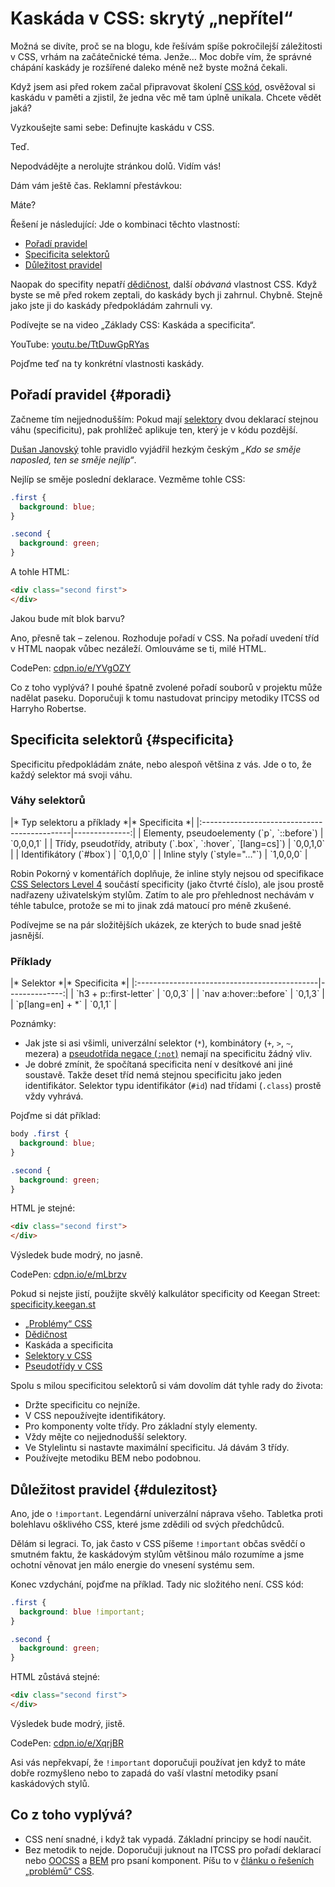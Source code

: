 # Kaskáda v CSS: skrytý „nepřítel“

Možná se divíte, proč se na blogu, kde řešívám spíše pokročilejší záležitosti v CSS, vrhám na začátečnické téma. Jenže… Moc dobře vím, že správné chápání kaskády je rozšířené daleko méně než byste možná čekali.

Když jsem asi před rokem začal připravovat školení [CSS kód](https://www.vzhurudolu.cz/kurzy/css-kod), osvěžoval si kaskádu v paměti a zjistil, že jedna věc mě tam úplně unikala. Chcete vědět jaká?

Vyzkoušejte sami sebe: Definujte kaskádu v CSS.

Teď.

Nepodvádějte a nerolujte stránkou dolů. Vidím vás!

Dám vám ještě čas. Reklamní přestávkou:

<!-- AdSnippet -->

Máte?

Řešení je následující: Jde o kombinaci těchto vlastností:

- [Pořadí pravidel](#poradi)
- [Specificita selektorů](#specificita)
- [Důležitost pravidel](#dulezitost)

Naopak do specifity nepatří [dědičnost](css-dedicnost.md), další *obávaná* vlastnost CSS. Když byste se mě před rokem zeptali, do kaskády bych ji zahrnul. Chybně. Stejně jako jste ji do kaskády předpokládám zahrnuli vy.

Podívejte se na video „Základy CSS: Kaskáda a specificita“.

YouTube: [youtu.be/TtDuwGpRYas](https://www.youtube.com/watch?v=TtDuwGpRYas)

Pojďme teď na ty konkrétní vlastnosti kaskády.

## Pořadí pravidel {#poradi}

Začneme tím nejjednodušším: Pokud mají [selektory](css-selektory.md) dvou deklarací stejnou váhu (specificitu), pak prohlížeč aplikuje ten, který je v kódu pozdější.

[Dušan Janovský](https://www.jakpsatweb.cz/css/css-kaskadovani.html) tohle pravidlo vyjádřil hezkým českým *„Kdo se směje naposled, ten se směje nejlíp“*.

Nejlíp se směje poslední deklarace. Vezměme tohle CSS:

```css
.first {
  background: blue;
}

.second {
  background: green;
}
```

A tohle HTML:

```html
<div class="second first">
</div>
```

Jakou bude mít blok barvu?

Ano, přesně tak – zelenou. Rozhoduje pořadí v CSS. Na pořadí uvedení tříd v HTML naopak vůbec nezáleží. Omlouváme se ti, milé HTML.

CodePen: [cdpn.io/e/YVgOZY](https://codepen.io/machal/pen/YVgOZY?editors=0100)

Co z toho vyplývá? I pouhé špatně zvolené pořadí souborů v projektu může nadělat paseku. Doporučuji k tomu nastudovat principy metodiky ITCSS od Harryho Robertse.

## Specificita selektorů {#specificita}

Specificitu předpokládám znáte, nebo alespoň většina z vás. Jde o to, že každý selektor má svoji váhu.

### Váhy selektorů

<div class="rwd-scrollable"  markdown="1">
|* Typ selektoru a příklady                   *|* Specificita *|
|:---------------------------------------------|--------------:|
| Elementy, pseudoelementy (`p`, `::before`)   |     `0,0,0,1` |
| Třídy, pseudotřídy, atributy (`.box`, `:hover`, `[lang=cs]`)   |     `0,0,1,0` |
| Identifikátory (`#box`)                      |     `0,1,0,0` |
| Inline styly (`style="…"`)                   |     `1,0,0,0` |
</div>

Robin Pokorný v komentářích doplňuje, že inline styly nejsou od specifikace [CSS Selectors Level 4](https://www.w3.org/TR/selectors/#specificity) součástí specificity (jako čtvrté číslo), ale jsou prostě nadřazeny uživatelským stylům. Zatím to ale pro přehlednost nechávám v téhle tabulce, protože se mi to jinak zdá matoucí pro méně zkušené.

<!-- AdSnippet -->

Podívejme se na pár složitějších ukázek, ze kterých to bude snad ještě jasnější.

### Příklady

<div class="rwd-scrollable"  markdown="1">
|* Selektor                                   *|* Specificita *|
|:---------------------------------------------|--------------:|
| `h3 + p::first-letter`                       |       `0,0,3` |
| `nav a:hover::before`                        |       `0,1,3` |
| `p[lang=en] + *`                             |       `0,1,1` |
</div>

Poznámky:

- Jak jste si asi všimli, univerzální selektor (`*`), kombinátory (`+`, `>`, `~`, mezera) a [pseudotřída negace (`:not`)](css-pseudotridy.md#not) nemají na specificitu žádný vliv.
- Je dobré zmínit, že spočítaná specificita není v desítkové ani jiné soustavě. Takže deset tříd nemá stejnou specificitu jako jeden identifikátor. Selektor typu identifikátor (`#id`) nad třídami (`.class`) prostě vždy vyhrává.

Pojďme si dát příklad:

```css
body .first {
  background: blue;
}

.second {
  background: green;  
}
```

HTML je stejné:

```html
<div class="second first">
</div>
```

Výsledek bude modrý, no jasně.

CodePen: [cdpn.io/e/mLbrzv](https://codepen.io/machal/pen/mLbrzv?editors=0100)

Pokud si nejste jistí, použijte skvělý kalkulátor specificity od Keegan Street: [specificity.keegan.st](http://specificity.keegan.st/)

<div class="related" markdown="1">

- [„Problémy“ CSS](css-jazyk-problemy.md)
- [Dědičnost](css-dedicnost.md)
- Kaskáda a specificita
- [Selektory v CSS](css-selektory.md)
- [Pseudotřídy v CSS](css-pseudotridy.md)

</div>

Spolu s milou specificitou selektorů si vám dovolím dát tyhle rady do života:

- Držte specificitu co nejníže.
- V CSS nepoužívejte identifikátory.
- Pro komponenty volte třídy. Pro základní styly elementy. 
- Vždy mějte co nejjednodušší selektory.
- Ve Stylelintu si nastavte maximální specificitu. Já dávám 3 třídy.
- Používejte metodiku BEM nebo podobnou.

## Důležitost pravidel {#dulezitost}

Ano, jde o `!important`. Legendární univerzální náprava všeho. Tabletka proti bolehlavu ošklivého CSS, které jsme zdědili od svých předchůdců.

Dělám si legraci. To, jak často v CSS píšeme `!important` občas svědčí o smutném faktu, že kaskádovým stylům většinou málo rozumíme a jsme ochotní věnovat jen málo energie do vnesení systému sem.

Konec vzdychání, pojďme na příklad. Tady nic složitého není. CSS kód:

```css
.first {
  background: blue !important;
}

.second {
  background: green;  
}
```

HTML zůstává stejné:

```html
<div class="second first">
</div>
```

Výsledek bude modrý, jistě.

CodePen: [cdpn.io/e/XqrjBR](https://codepen.io/machal/pen/XqrjBR?editors=0100)

Asi vás nepřekvapí, že `!important` doporučuji používat jen když to máte dobře rozmyšleno nebo to zapadá do vaší vlastní metodiky psaní kaskádových stylů.

## Co z toho vyplývá?

- CSS není snadné, i když tak vypadá. Základní principy se hodí naučit.
- Bez metodik to nejde. Doporučuji juknout na ITCSS pro pořadí deklarací nebo [OOCSS](oocss.md) a [BEM](bem.md) pro psaní komponent. Píšu to v  [článku o řešeních „problémů“ CSS](css-jazyk-problemy.md).

<!-- AdSnippet -->
